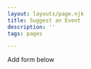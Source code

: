 ```yaml
---
layout: layouts/page.njk
title: Suggest an Event
description: ''
tags: pages

---
```


Add form below
